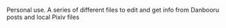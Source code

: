 Personal use. A series of different files to edit and get info from Danbooru posts and local Pixiv files
